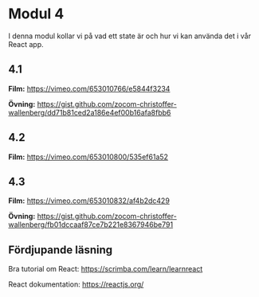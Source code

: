 
# Modul 4

I denna modul kollar vi på vad ett state är och hur vi kan använda det i vår React app.

## 4.1

**Film:** https://vimeo.com/653010766/e5844f3234

**Övning:** https://gist.github.com/zocom-christoffer-wallenberg/dd71b81ced2a186e4ef00b16afa8fbb6

## 4.2

**Film:** https://vimeo.com/653010800/535ef61a52

## 4.3

**Film:** https://vimeo.com/653010832/af4b2dc429

**Övning:** https://gist.github.com/zocom-christoffer-wallenberg/fb01dccaaf87ce7b221e8367946be791

## Fördjupande läsning

Bra tutorial om React: https://scrimba.com/learn/learnreact

React dokumentation: https://reactjs.org/